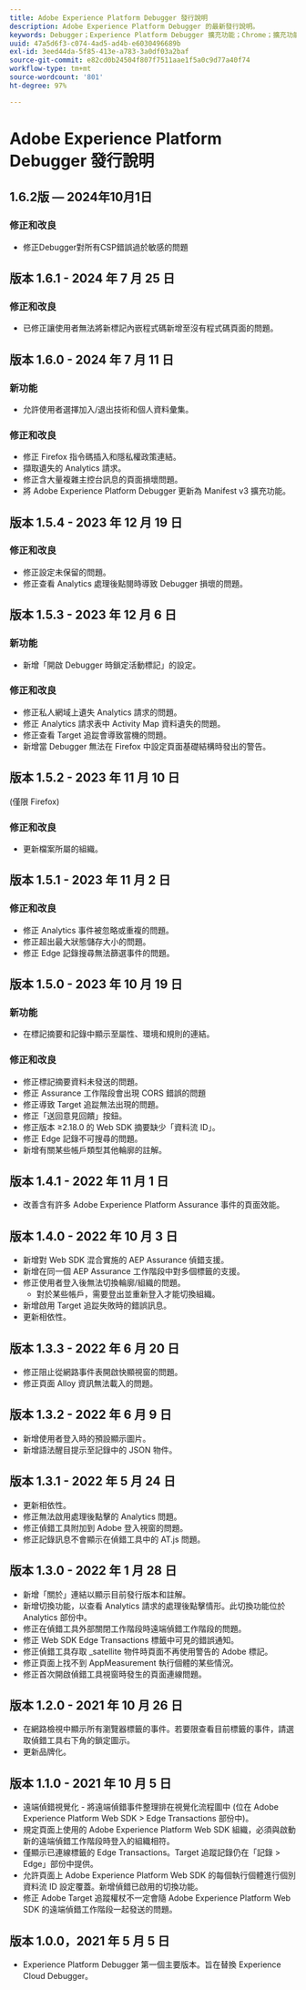 ```yaml
---
title: Adobe Experience Platform Debugger 發行說明
description: Adobe Experience Platform Debugger 的最新發行說明。
keywords: Debugger；Experience Platform Debugger 擴充功能；Chrome；擴充功能；發行說明
uuid: 47a5d6f3-c074-4ad5-ad4b-e6030496689b
exl-id: 3eed44da-5f85-413e-a783-3a0df03a2baf
source-git-commit: e82cd0b24504f807f7511aae1f5a0c9d77a40f74
workflow-type: tm+mt
source-wordcount: '801'
ht-degree: 97%

---
```


# Adobe Experience Platform Debugger 發行說明

## 1.6.2版 — 2024年10月1日

### 修正和改良

* 修正Debugger對所有CSP錯誤過於敏感的問題

## 版本 1.6.1 - 2024 年 7 月 25 日

### 修正和改良

* 已修正讓使用者無法將新標記內嵌程式碼新增至沒有程式碼頁面的問題。

## 版本 1.6.0 - 2024 年 7 月 11 日

### 新功能

* 允許使用者選擇加入/退出技術和個人資料彙集。

### 修正和改良

* 修正 Firefox 指令碼插入和隱私權政策連結。
* 擷取遺失的 Analytics 請求。
* 修正含大量複雜主控台訊息的頁面損壞問題。
* 將 Adobe Experience Platform Debugger 更新為 Manifest v3 擴充功能。

## 版本 1.5.4 - 2023 年 12 月 19 日

### 修正和改良

* 修正設定未保留的問題。
* 修正查看 Analytics 處理後點閱時導致 Debugger 損壞的問題。

## 版本 1.5.3 - 2023 年 12 月 6 日

### 新功能

* 新增「開啟 Debugger 時鎖定活動標記」的設定。

### 修正和改良

* 修正私人網域上遺失 Analytics 請求的問題。
* 修正 Analytics 請求表中 Activity Map 資料遺失的問題。
* 修正查看 Target 追踨會導致當機的問題。
* 新增當 Debugger 無法在 Firefox 中設定頁面基礎結構時發出的警告。

## 版本 1.5.2 - 2023 年 11 月 10 日

(僅限 Firefox)

### 修正和改良

* 更新檔案所屬的組織。

## 版本 1.5.1 - 2023 年 11 月 2 日

### 修正和改良

* 修正 Analytics 事件被忽略或重複的問題。
* 修正超出最大狀態儲存大小的問題。
* 修正 Edge 記錄搜尋無法篩選事件的問題。

## 版本 1.5.0 - 2023 年 10 月 19 日

### 新功能

* 在標記摘要和記錄中顯示至屬性、環境和規則的連結。

### 修正和改良

* 修正標記摘要資料未發送的問題。
* 修正 Assurance 工作階段會出現 CORS 錯誤的問題
* 修正導致 Target 追踨無法出現的問題。
* 修正「送回意見回饋」按鈕。
* 修正版本 ≥2.18.0 的 Web SDK 摘要缺少「資料流 ID」。
* 修正 Edge 記錄不可搜尋的問題。
* 新增有關某些帳戶類型其他輪廓的註解。

## 版本 1.4.1 - 2022 年 11 月 1 日

* 改善含有許多 Adob&#x200B;&#x200B;e Experience Platform Assurance 事件的頁面效能。

## 版本 1.4.0 - 2022 年 10 月 3 日

* 新增對 Web SDK 混合實施的 AEP Assurance 偵錯支援。
* 新增在同一個 AEP Assurance 工作階段中對多個標籤的支援。
* 修正使用者登入後無法切換輪廓/組織的問題。
   * 對於某些帳戶，需要登出並重新登入才能切換組織。
* 新增啟用 Target 追踨失敗時的錯誤訊息。
* 更新相依性。

## 版本 1.3.3 - 2022 年 6 月 20 日

* 修正阻止從網路事件表開啟快顯視窗的問題。
* 修正頁面 Alloy 資訊無法載入的問題。

## 版本 1.3.2 - 2022 年 6 月 9 日

* 新增使用者登入時的預設顯示圖片。
* 新增語法醒目提示至記錄中的 JSON 物件。

## 版本 1.3.1 - 2022 年 5 月 24 日

* 更新相依性。
* 修正無法啟用處理後點擊的 Analytics 問題。
* 修正偵錯工具附加到 Adob&#x200B;&#x200B;e 登入視窗的問題。
* 修正記錄訊息不會顯示在偵錯工具中的 AT.js 問題。

## 版本 1.3.0 - 2022 年 1 月 28 日

* 新增「關於」連結以顯示目前發行版本和註解。
* 新增切換功能，以查看 Analytics 請求的處理後點擊情形。此切換功能位於 Analytics 部份中。
* 修正在偵錯工具外部關閉工作階段時遠端偵錯工作階段的問題。
* 修正 Web SDK Edge Transactions 標籤中可見的錯誤通知。
* 修正偵錯工具存取 _satellite 物件時頁面不再使用警告的 Adob&#x200B;&#x200B;e 標記。
* 修正頁面上找不到 AppMeasurement 執行個體的某些情&#x200B;&#x200B;況。
* 修正首次開啟偵錯工具視窗時發生的頁面連線問題。

## 版本 1.2.0 - 2021 年 10 月 26 日

* 在網路檢視中顯示所有瀏覽器標籤的事件。若要限查看目前標籤的事件，請選取偵錯工具右下角的鎖定圖示。
* 更新品牌化。

## 版本 1.1.0 - 2021 年 10 月 5 日

* 遠端偵錯視覺化 - 將遠端偵錯事件整理排在視覺化流程圖中 (位在 Adob&#x200B;&#x200B;e Experience Platform Web SDK > Edge Transactions 部份中)。
* 規定頁面上使用的 Adob&#x200B;&#x200B;e Experience Platform Web SDK 組織，必須與啟動新的遠端偵錯工作階段時登入的組織相符。
* 僅顯示已連線標籤的 Edge Transactions。Target 追蹤記錄仍在「記錄 > Edge」部份中提供。
* 允許頁面上 Adob&#x200B;&#x200B;e Experience Platform Web SDK 的每個執行個體進行個別資料流 ID 設定覆蓋。新增偵錯已啟用的切換功能。
* 修正 Adob&#x200B;&#x200B;e Target 追蹤權杖不一定會隨 Adob&#x200B;&#x200B;e Experience Platform Web SDK 的遠端偵錯工作階段一起發送的問題。

## 版本 1.0.0，2021 年 5 月 5 日

* Experience Platform Debugger 第一個主要版本。旨在替換 Experience Cloud Debugger。
